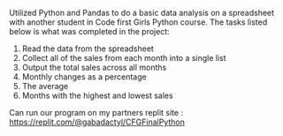 Utilized Python and Pandas to do a basic data analysis on a spreadsheet with another student in Code first Girls Python course. 
The tasks listed below is what was completed in the project:
1. Read the data from the spreadsheet
2. Collect all of the sales from each month into a single list
3. Output the total sales across all months
4.  Monthly changes as a percentage
5. The average
6. Months with the highest and lowest sales

Can run our program on my partners replit site : https://replit.com/@gabadactyl/CFGFinalPython

